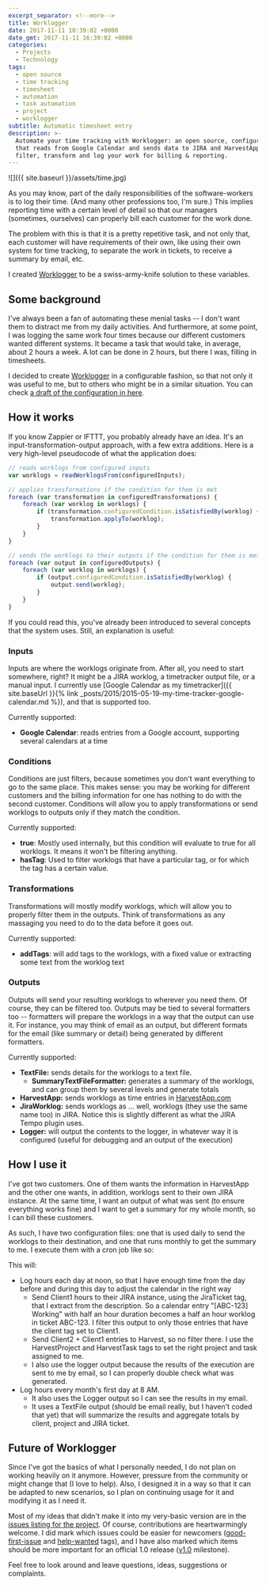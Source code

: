 ```yaml
---
excerpt_separator: <!--more-->
title: Worklogger
date: 2017-11-11 10:39:02 +0000
date_gmt: 2017-11-11 16:39:02 +0000
categories:
  - Projects
  - Technology
tags:
  - open source
  - time tracking
  - timesheet
  - automation
  - task automation
  - project
  - worklogger
subtitle: Automatic timesheet entry
description: >-
  Automate your time tracking with Worklogger: an open source, configurable tool
  that reads from Google Calendar and sends data to JIRA and HarvestApp. Easily
  filter, transform and log your work for billing & reporting.
---
```



![]({{ site.baseurl }}/assets/time.jpg)

As you may know, part of the daily responsibilities of the software-workers is to log their time. (And many other professions too, I'm sure.) This implies reporting time with a certain level of detail so that our managers (sometimes, ourselves) can properly bill each customer for the work done.

The problem with this is that it is a pretty repetitive task, and not only that, each customer will have requirements of their own, like using their own system for time tracking, to separate the work in tickets, to receive a summary by email, etc.

I created [Worklogger](https://github.com/AlphaGit/worklogger) to be a swiss-army-knife solution to these variables.

<!--more-->

## Some background

I've always been a fan of automating these menial tasks -- I don't want them to distract me from my daily activities. And furthermore, at some point, I was logging the same work four times because our different customers wanted different systems. It became a task that would take, in average, about 2 hours a week. A lot can be done in 2 hours, but there I was, filling in timesheets.

I decided to create [Worklogger](https://github.com/AlphaGit/worklogger) in a configurable fashion, so that not only it was useful to me, but to others who might be in a similar situation. You can check [a draft of the configuration in here](https://github.com/AlphaGit/worklogger/blob/master/docs/configuration.md).

## How it works

If you know Zappier or IFTTT, you probably already have an idea. It's an input-transformation-output approach, with a few extra additions. Here is a very high-level pseudocode of what the application does:

```js
// reads worklogs from configured inputs
var worklogs = readWorklogsFrom(configuredInputs);

// applies transformations if the condition for them is met
foreach (var transformation in configuredTransformations) {
    foreach (var worklog in worklogs) {
        if (transformation.configuredCondition.isSatisfiedBy(worklog) {
            transformation.applyTo(worklog);
        }
    }
}

// sends the worklogs to their outputs if the condition for them is met
foreach (var output in configuredOutputs) {
    foreach (var worklog in worklogs) {
        if (output.configuredCondition.isSatisfiedBy(worklog) {
            output.send(worklog);
        }
    }
}
```

If you could read this, you've already been introduced to several concepts that the system uses. Still, an explanation is useful:

### Inputs

Inputs are where the worklogs originate from. After all, you need to start somewhere, right? It might be a JIRA worklog, a timetracker output file, or a manual input. I currently use [Google Calendar as my timetracker]({{ site.baseUrl }}{% link _posts/2015/2015-05-19-my-time-tracker-google-calendar.md %}), and that is supported too.

Currently supported:

- **Google Calendar**: reads entries from a Google account, supporting several calendars at a time

### Conditions

Conditions are just filters, because sometimes you don't want everything to go to the same place. This makes sense: you may be working for different customers and the billing information for one has nothing to do with the second customer. Conditions will allow you to apply transformations or send worklogs to outputs only if they match the condition.

Currently supported:

- **true**: Mostly used internally, but this condition will evaluate to true for all worklogs. It means it won't be filtering anything.
- **hasTag**: Used to filter worklogs that have a particular tag, or for which the tag has a certain value.

### Transformations

Transformations will mostly modify worklogs, which will allow you to properly filter them in the outputs. Think of transformations as any massaging you need to do to the data before it goes out.

Currently supported:

- **addTags**: will add tags to the worklogs, with a fixed value or extracting some text from the worklog text

### Outputs

Outputs will send your resulting worklogs to wherever you need them. Of course, they can be filtered too. Outputs may be tied to several formatters too -- formatters will prepare the worklogs in a way that the output can use it. For instance, you may think of email as an output, but different formats for the email (like summary or detail) being generated by different formatters.

Currently supported:

- **TextFile:** sends details for the worklogs to a text file.
    - **SummaryTextFileFormatter:** generates a summary of the worklogs, and can group them by several levels and generate totals
- **HarvestApp:** sends worklogs as time entries in [HarvestApp.com](https://harvestapp.com/)
- **JiraWorklog:** sends worklogs as ... well, worklogs (they use the same name too) in JIRA. Notice this is slightly different as what the JIRA Tempo plugin uses.
- **Logger:** will output the contents to the logger, in whatever way it is configured (useful for debugging and an output of the execution)

## How I use it

I've got two customers. One of them wants the information in HarvestApp and the other one wants, in addition, worklogs sent to their own JIRA instance. At the same time, I want an output of what was sent (to ensure everything works fine) and I want to get a summary for my whole month, so I can bill these customers.

As such, I have two configuration files: one that is used daily to send the worklogs to their destination, and one that runs monthly to get the summary to me. I execute them with a cron job like so:

<script src="https://gist.github.com/AlphaGit/1ea8316e6f585ba42a73d8b4444a148d.js"></script>

This will:

- Log hours each day at noon, so that I have enough time from the day before and during this day to adjust the calendar in the right way
    - Send Client1 hours to their JIRA instance, using the JiraTicket tag, that I extract from the description. So a calendar entry "[ABC-123] Working" with half an hour duration becomes a half an hour worklog in ticket ABC-123. I filter this output to only those entries that have the client tag set to Client1.
    - Send Client2 + Client1 entries to Harvest, so no filter there. I use the HarvestProject and HarvestTask tags to set the right project and task assigned to me.
    - I also use the logger output because the results of the execution are sent to me by email, so I can properly double check what was generated.
- Log hours every month's first day at 8 AM.
    - It also uses the Logger output so I can see the results in my email.
    - It uses a TextFile output (should be email really, but I haven't coded that yet) that will summarize the results and aggregate totals by client, project and JIRA ticket.

## Future of Worklogger

Since I've got the basics of what I personally needed, I do not plan on working heavily on it anymore. However, pressure from the community or might change that (I love to help). Also, I designed it in a way so that it can be adapted to new scenarios, so I plan on continuing usage for it and modifying it as I need it.

Most of my ideas that didn't make it into my very-basic version are in the [issues listing for the project](https://github.com/AlphaGit/worklogger/issues). Of course, contributions are heartwarmingly welcome. I did mark which issues could be easier for newcomers ([good-first-issue](https://github.com/AlphaGit/worklogger/issues?q=is%3Aissue+is%3Aopen+label%3A%22good+first+issue%22) and [help-wanted](https://github.com/AlphaGit/worklogger/issues?q=is%3Aissue+is%3Aopen+label%3A%22help+wanted%22) tags), and I have also marked which items should be more important for an official 1.0 release ([v1.0](https://github.com/AlphaGit/worklogger/milestone/1) milestone).

Feel free to look around and leave questions, ideas, suggestions or complaints.

